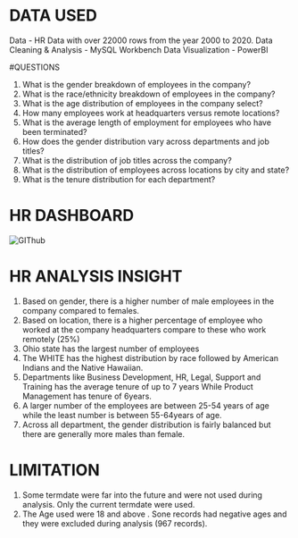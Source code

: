 # DATA USED
Data - HR Data with over 22000 rows from the year 2000 to 2020.
Data Cleaning & Analysis - MySQL Workbench
Data Visualization - PowerBI

#QUESTIONS
1.  What is the gender breakdown of employees in the company?
2. What is the race/ethnicity breakdown of employees in the company?
3. What is the age distribution of employees in the company select? 
4. How many employees work at headquarters versus remote locations?
5. What is the average length of employment for employees who have been terminated?
6. How does the gender distribution vary across departments and job titles?
7. What is the distribution of job titles across the company?
8. What is the distribution of employees across locations by city and state?
9. What is the tenure distribution for each department?

# HR DASHBOARD


![GIThub](https://github.com/Abisola57/HR-PROJECT/assets/100695763/e23161f7-faef-430a-8bb4-d11048c0060c)



# HR ANALYSIS INSIGHT
 1. Based on gender, there is a higher number of male employees in the company compared to females.
2. Based on location, there is a higher percentage of employee who worked at the company headquarters compare to these who work remotely (25%)
3. Ohio state has the largest number of employees
4. The WHITE has the highest distribution by race followed by American Indians and the Native Hawaiian.
5. Departments like Business Development, HR, Legal, Support and Training has the average tenure of up to 7 years While Product Management has tenure of 6years.
6. A larger number of the employees are between 25-54 years of age while the least number is between 55-64years of age.
7. Across all department, the gender distribution is fairly balanced but there are generally more males than female.

# LIMITATION
1. Some termdate were far into the future and were not used during analysis. Only the current termdate were used.
2. The Age used were 18 and above . Sone  records had negative ages and they were excluded during analysis (967 records).


